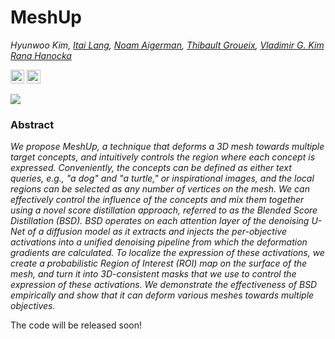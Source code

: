 # MeshUp

*Hyunwoo Kim, [Itai Lang](https://itailang.github.io/), [Noam Aigerman](https://noamaig.github.io/), [Thibault Groueix](https://imagine.enpc.fr/~groueixt/), [Vladimir G. Kim](http://www.vovakim.com/) [Rana Hanocka](https://people.cs.uchicago.edu/~ranahanocka/)*

<a href="https://threedle.github.io/MeshUp/"><img src="https://img.shields.io/website?down_color=lightgrey&down_message=offline&label=Project%20Page&up_color=lightgreen&up_message=online&url=https%3A//threedle.github.io/MeshUp" height=22></a>
<a href="https://arxiv.org/abs/2408.14899"><img src="https://img.shields.io/badge/arXiv-MeshUp-b31b1b.svg" height=22></a>

![](https://github.com/threedle/MeshUp/tree/docs/data/concatenated_video.gif)

### Abstract
*We propose MeshUp, a technique that deforms a 3D mesh towards multiple target
concepts, and intuitively controls the region where each concept is expressed.
Conveniently, the concepts can be defined as either text queries, e.g., "a dog"
and "a turtle," or inspirational images, and the local regions can be selected
as any number of vertices on the mesh. We can effectively control the influence
of the concepts and mix them together using a novel score distillation
approach, referred to as the Blended Score Distillation (BSD). BSD operates on
each attention layer of the denoising U-Net of a diffusion model as it extracts
and injects the per-objective activations into a unified denoising pipeline
from which the deformation gradients are calculated. To localize the expression
of these activations, we create a probabilistic Region of Interest (ROI) map on
the surface of the mesh, and turn it into 3D-consistent masks that we use to
control the expression of these activations. We demonstrate the effectiveness
of BSD empirically and show that it can deform various meshes towards multiple
objectives.*

The code will be released soon!
